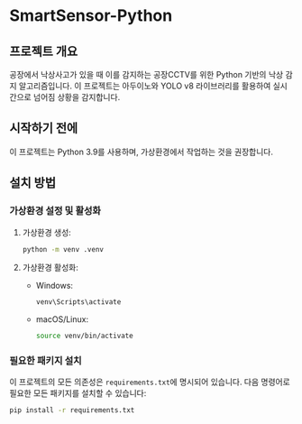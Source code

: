 # SmartSensor-Python

## 프로젝트 개요
공장에서 낙상사고가 있을 때 이를 감지하는 공장CCTV를 위한 Python 기반의 낙상 감지 알고리즘입니다. 이 프로젝트는 아두이노와 YOLO v8 라이브러리를 활용하여 실시간으로 넘어짐 상황을 감지합니다.

## 시작하기 전에
이 프로젝트는 Python 3.9를 사용하며, 가상환경에서 작업하는 것을 권장합니다.

## 설치 방법

### 가상환경 설정 및 활성화

1. 가상환경 생성:
   ```bash
   python -m venv .venv
   ```

2. 가상환경 활성화:
   - Windows:
     ```bash
     venv\Scripts\activate
     ```
   - macOS/Linux:
     ```bash
     source venv/bin/activate
     ```

### 필요한 패키지 설치

이 프로젝트의 모든 의존성은 `requirements.txt`에 명시되어 있습니다. 다음 명령어로 필요한 모든 패키지를 설치할 수 있습니다:

```bash
pip install -r requirements.txt
```
